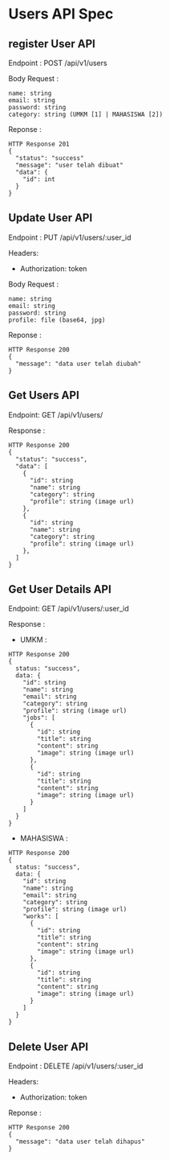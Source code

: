 # Users API Spec

## register User API
Endpoint : POST /api/v1/users

Body Request :
```
name: string
email: string
password: string
category: string (UMKM [1] | MAHASISWA [2])
```

Reponse :
```
HTTP Response 201
{
  "status": "success"
  "message": "user telah dibuat"
  "data": {
    "id": int
  }
}
```

## Update User API
Endpoint : PUT /api/v1/users/:user_id

Headers:
- Authorization: token

Body Request :
```
name: string
email: string
password: string
profile: file (base64, jpg)
```

Reponse :
```
HTTP Response 200
{
  "message": "data user telah diubah"
}
```

## Get Users API
Endpoint: GET /api/v1/users/

Response :
```
HTTP Response 200
{
  "status": "success",
  "data": [
    {
      "id": string
      "name": string
      "category": string
      "profile": string (image url)
    },
    {
      "id": string
      "name": string
      "category": string
      "profile": string (image url)
    },
  ]
}
```

## Get User Details API
Endpoint: GET /api/v1/users/:user_id

Response :
- UMKM :
```
HTTP Response 200
{
  status: "success",
  data: {
    "id": string
    "name": string
    "email": string
    "category": string
    "profile": string (image url)
    "jobs": [
      {
        "id": string
        "title": string
        "content": string
        "image": string (image url)
      },
      {
        "id": string
        "title": string
        "content": string
        "image": string (image url)
      }
    ]
  }
}
```
- MAHASISWA :
```
HTTP Response 200
{
  status: "success",
  data: {
    "id": string
    "name": string
    "email": string
    "category": string
    "profile": string (image url)
    "works": [
      {
        "id": string
        "title": string
        "content": string
        "image": string (image url)
      },
      {
        "id": string
        "title": string
        "content": string
        "image": string (image url)
      }
    ]
  }
}
```

## Delete User API
Endpoint : DELETE /api/v1/users/:user_id

Headers:
- Authorization: token

Reponse :
```
HTTP Response 200
{
  "message": "data user telah dihapus"
}
```
